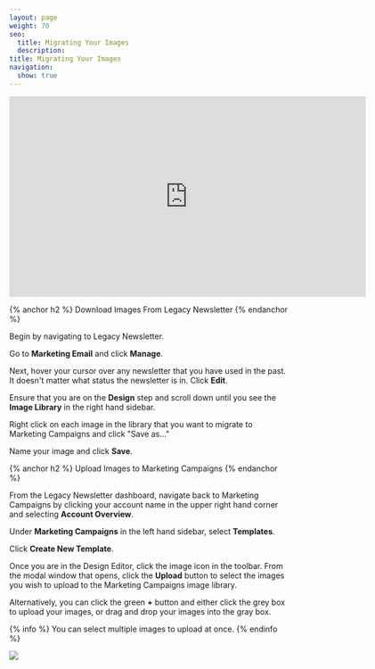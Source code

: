 ```yaml
---
layout: page
weight: 70
seo:
  title: Migrating Your Images
  description:
title: Migrating Your Images
navigation:
  show: true
---
```


<iframe src="https://player.vimeo.com/video/187210070" width="640" height="360" frameborder="0" webkitallowfullscreen mozallowfullscreen allowfullscreen></iframe>

{% anchor h2 %}
Download Images From Legacy Newsletter
{% endanchor %}

Begin by navigating to Legacy Newsletter.

Go to **Marketing Email** and click **Manage**.

Next, hover your cursor over any newsletter that you have used in the past. It doesn't matter what status the newsletter is in. Click **Edit**.

Ensure that you are on the **Design** step and scroll down until you see the **Image Library** in the right hand sidebar.

Right click on each image in the library that you want to migrate to Marketing Campaigns and click "Save as…"

Name your image and click **Save**.

{% anchor h2 %}
Upload Images to Marketing Campaigns
{% endanchor %}

From the Legacy Newsletter dashboard, navigate back to Marketing Campaigns by clicking your account name in the upper right hand corner and selecting **Account Overview**.

Under **Marketing Campaigns** in the left hand sidebar, select **Templates**.

Click **Create New Template**.

Once you are in the Design Editor, click the image icon in the toolbar. From the modal window that opens, click the **Upload** button to select the images you wish to upload to the Marketing Campaigns image library.

Alternatively, you can click the green **+** button and either click the grey box to upload your images, or drag and drop your images into the gray box.

{% info %}
You can select multiple images to upload at once.
{% endinfo %}

![]({{root_url}}/images/upload_images.gif)
